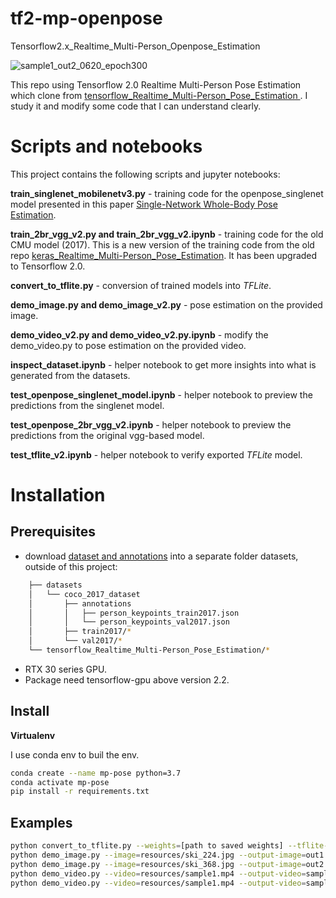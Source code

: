 # tf2-mp-openpose
Tensorflow2.x_Realtime_Multi-Person_Openpose_Estimation  

   ![sample1_out2_0620_epoch300](https://user-images.githubusercontent.com/19554347/129995186-8f8f577e-3ef6-48f9-924b-40259471888f.gif)  

This repo using Tensorflow 2.0 Realtime Multi-Person Pose Estimation which clone from [tensorflow_Realtime_Multi-Person_Pose_Estimation ](https://github.com/michalfaber/tensorflow_Realtime_Multi-Person_Pose_Estimation). 
I study it and modify some code that I can understand clearly. 

# Scripts and notebooks

This project contains the following scripts and jupyter notebooks:

**train_singlenet_mobilenetv3.py** - training code for the openpose_singlenet model presented in this paper [Single-Network Whole-Body Pose Estimation](https://arxiv.org/abs/1909.13423).

**train_2br_vgg_v2.py and train_2br_vgg_v2.ipynb** - training code for the old CMU model (2017). This is a new version of the training code from the old repo [keras_Realtime_Multi-Person_Pose_Estimation](https://github.com/michalfaber/keras_Realtime_Multi-Person_Pose_Estimation). It has been upgraded to Tensorflow 2.0.

**convert_to_tflite.py** - conversion of trained models into *TFLite*.

**demo_image.py and demo_image_v2.py** - pose estimation on the provided image.

**demo_video_v2.py and demo_video_v2.py.ipynb** - modify the  demo_video.py to pose estimation on the provided video.

**inspect_dataset.ipynb** - helper notebook to get more insights into what is generated from the datasets.

**test_openpose_singlenet_model.ipynb** - helper notebook to preview the predictions from the singlenet model.

**test_openpose_2br_vgg_v2.ipynb** - helper notebook to preview the predictions from the original vgg-based model.

**test_tflite_v2.ipynb** - helper notebook to verify exported *TFLite* model.
  

# Installation

## Prerequisites

* download [dataset and annotations](http://cocodataset.org/#download) into a separate folder datasets, outside of this project:
```bash
    ├── datasets
    │   └── coco_2017_dataset
    │       ├── annotations
    │       │   ├── person_keypoints_train2017.json
    │       │   └── person_keypoints_val2017.json
    │       ├── train2017/*
    │       └── val2017/*
    └── tensorflow_Realtime_Multi-Person_Pose_Estimation/*
```
                
* RTX 30 series GPU.
* Package need tensorflow-gpu above version 2.2.


## Install

**Virtualenv**

I use conda env to buil the env.
```bash
conda create --name mp-pose python=3.7
conda activate mp-pose
pip install -r requirements.txt

```

## Examples
```bash
python convert_to_tflite.py --weights=[path to saved weights] --tflite-path=openpose_singlenet.tflite --create-model-fn=create_openpose_singlenet
python demo_image.py --image=resources/ski_224.jpg --output-image=out1.png --create-model-fn=create_openpose_singlenet
python demo_image.py --image=resources/ski_368.jpg --output-image=out2.png --create-model-fn=create_openpose_2branches_vgg
python demo_video.py --video=resources/sample1.mp4 --output-video=sample1_out1.mp4 --create-model-fn=create_openpose_2branches_vgg --input-size=368 --output-resize-factor=8 --paf-idx=10 --heatmap-idx=11
python demo_video.py --video=resources/sample1.mp4 --output-video=sample1_out2.mp4 --create-model-fn=create_openpose_singlenet --input-size=224 --output-resize-factor=8 --paf-idx=2 --heatmap-idx=3
```

